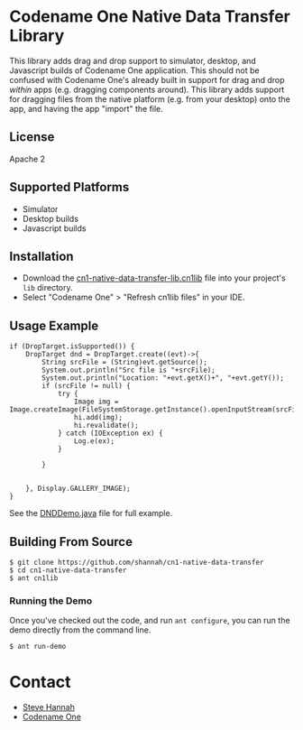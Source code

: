 # Codename One Native Data Transfer Library

This library adds drag and drop support to simulator, desktop, and Javascript builds of Codename One application.  This should not be confused with
Codename One's already built in support for drag and drop *within* apps (e.g. dragging components around).  This library adds support for dragging
files from the native platform (e.g. from your desktop) onto the app, and having the app "import" the file.

## License

Apache 2

## Supported Platforms

* Simulator
* Desktop builds
* Javascript builds

## Installation

* Download the [cn1-native-data-transfer-lib.cn1lib](bin/cn1-native-data-transfer-lib.cn1lib) file into your project's `lib` directory.
* Select "Codename One" > "Refresh cn1lib files" in your IDE.

## Usage Example

~~~~
if (DropTarget.isSupported()) {
    DropTarget dnd = DropTarget.create((evt)->{
        String srcFile = (String)evt.getSource();
        System.out.println("Src file is "+srcFile);
        System.out.println("Location: "+evt.getX()+", "+evt.getY());
        if (srcFile != null) {
            try {
                Image img = Image.createImage(FileSystemStorage.getInstance().openInputStream(srcFile));
                hi.add(img);
                hi.revalidate();
            } catch (IOException ex) {
                Log.e(ex);
            }

        }


    }, Display.GALLERY_IMAGE);
}
~~~~

See the [DNDDemo.java](DNDDemo/src/com/codename1/demos/dnd/DNDDemo.java) file for full example.

## Building From Source

~~~~
$ git clone https://github.com/shannah/cn1-native-data-transfer 
$ cd cn1-native-data-transfer
$ ant cn1lib
~~~~

### Running the Demo 

Once you've checked out the code, and run `ant configure`, you can run the demo directly from the command line.

~~~~
$ ant run-demo
~~~~

# Contact

* [Steve Hannah](http://sjhannah.com)
* [Codename One](http://www.codenameone.com)